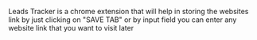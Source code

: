 Leads Tracker is a chrome extension that will help in storing the websites link by just clicking on "SAVE TAB" or by input field you can enter any website link that you want to visit later 
